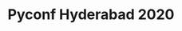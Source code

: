---
title: Pyconf Hyderabad 2020
city: Remote
venue: Remote
start: 2020-12-05
end: 2020-12-06
website: https://pyconf.hydpy.org/2020/
cfp: https://www.papercall.io/pyconf-hyd-2020
scholarships: false
childcare: false
description: Hyderabad Python User Group (HydPy) is community driven group to promote Python in Hyderabad. HydPy has been conducting monthly Meetups & workshops in Hyderabad for last 3+ years and it has over 12000 members on meetup. We work together with other communities in particular, python and in general Open Source Software (OSS) related groups within Hyderabad and the rest of India to further expand the usage and increase users of OSS. HydPy is a recognised regional community by Python Software Society India (PSSI) and global Python Software Foundation (PSF).
---